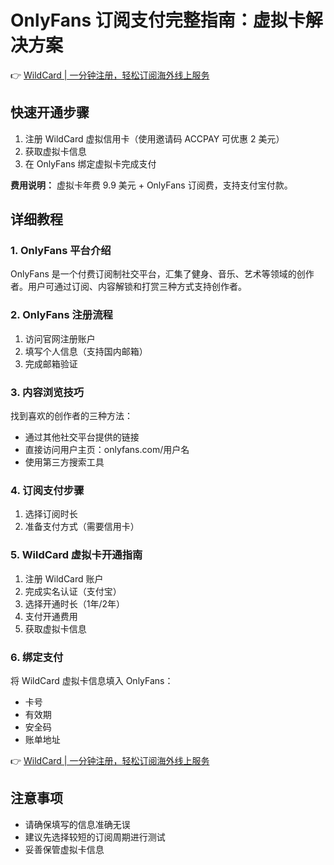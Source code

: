 # OnlyFans 订阅支付完整指南：虚拟卡解决方案

👉 [WildCard | 一分钟注册，轻松订阅海外线上服务](https://bit.ly/bewildcard)

## 快速开通步骤

1. 注册 WildCard 虚拟信用卡（使用邀请码 ACCPAY 可优惠 2 美元）
2. 获取虚拟卡信息
3. 在 OnlyFans 绑定虚拟卡完成支付

**费用说明：** 虚拟卡年费 9.9 美元 + OnlyFans 订阅费，支持支付宝付款。

## 详细教程

### 1. OnlyFans 平台介绍

OnlyFans 是一个付费订阅制社交平台，汇集了健身、音乐、艺术等领域的创作者。用户可通过订阅、内容解锁和打赏三种方式支持创作者。

### 2. OnlyFans 注册流程

1. 访问官网注册账户
2. 填写个人信息（支持国内邮箱）
3. 完成邮箱验证

### 3. 内容浏览技巧

找到喜欢的创作者的三种方法：
- 通过其他社交平台提供的链接
- 直接访问用户主页：onlyfans.com/用户名
- 使用第三方搜索工具

### 4. 订阅支付步骤

1. 选择订阅时长
2. 准备支付方式（需要信用卡）

### 5. WildCard 虚拟卡开通指南

1. 注册 WildCard 账户
2. 完成实名认证（支付宝）
3. 选择开通时长（1年/2年）
4. 支付开通费用
5. 获取虚拟卡信息

### 6. 绑定支付

将 WildCard 虚拟卡信息填入 OnlyFans：
- 卡号
- 有效期
- 安全码
- 账单地址

👉 [WildCard | 一分钟注册，轻松订阅海外线上服务](https://bit.ly/bewildcard)

## 注意事项

- 请确保填写的信息准确无误
- 建议先选择较短的订阅周期进行测试
- 妥善保管虚拟卡信息
